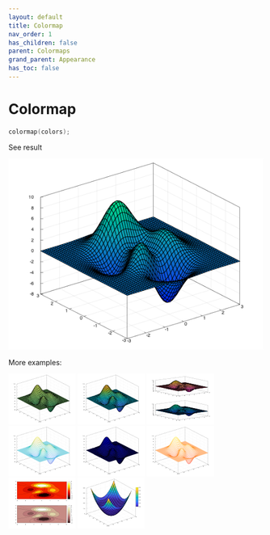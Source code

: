 ```yaml
---
layout: default
title: Colormap
nav_order: 1
has_children: false
parent: Colormaps
grand_parent: Appearance
has_toc: false
---
```

# Colormap

```cpp
colormap(colors);
```


See result

[![example_colormap_1](colormap/colormap_1.png)](https://github.com/alandefreitas/matplotplusplus/blob/master/examples/appearance/colormaps/colormap/colormap_1.cpp)

More examples:
    
[![example_colormap_2](colormap/colormap_2_thumb.png)](https://github.com/alandefreitas/matplotplusplus/blob/master/examples/appearance/colormaps/colormap/colormap_2.cpp)  [![example_colormap_3](colormap/colormap_3_thumb.png)](https://github.com/alandefreitas/matplotplusplus/blob/master/examples/appearance/colormaps/colormap/colormap_3.cpp)  [![example_colormap_4](colormap/colormap_4_thumb.png)](https://github.com/alandefreitas/matplotplusplus/blob/master/examples/appearance/colormaps/colormap/colormap_4.cpp)  [![example_colormap_5](colormap/colormap_5_thumb.png)](https://github.com/alandefreitas/matplotplusplus/blob/master/examples/appearance/colormaps/colormap/colormap_5.cpp)  [![example_colormap_6](colormap/colormap_6_thumb.png)](https://github.com/alandefreitas/matplotplusplus/blob/master/examples/appearance/colormaps/colormap/colormap_6.cpp)  [![example_colormap_7](colormap/colormap_7_thumb.png)](https://github.com/alandefreitas/matplotplusplus/blob/master/examples/appearance/colormaps/colormap/colormap_7.cpp)  [![example_colormap_8](colormap/colormap_8_thumb.png)](https://github.com/alandefreitas/matplotplusplus/blob/master/examples/appearance/colormaps/colormap/colormap_8.cpp)  [![example_colormap_9](colormap/colormap_9_thumb.png)](https://github.com/alandefreitas/matplotplusplus/blob/master/examples/appearance/colormaps/colormap/colormap_9.cpp)
  





<!-- Generated with mdsplit: https://github.com/alandefreitas/mdsplit -->

